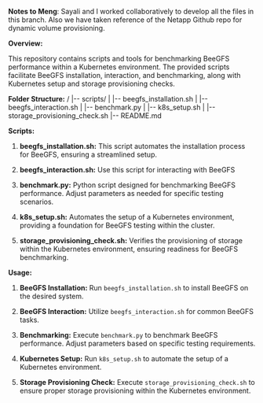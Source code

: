 **Notes to Meng**: Sayali and I worked collaboratively to develop all the files in this branch. Also we have taken reference of the Netapp Github repo for dynamic volume provisioning.


**Overview:**

This repository contains scripts and tools for benchmarking BeeGFS performance within a Kubernetes environment. The provided scripts facilitate BeeGFS installation, interaction, and benchmarking, along with Kubernetes setup and storage provisioning checks.

**Folder Structure:**
/
|-- scripts/
|   |-- beegfs_installation.sh
|   |-- beegfs_interaction.sh
|   |-- benchmark.py
|   |-- k8s_setup.sh
|   |-- storage_provisioning_check.sh
|-- README.md

**Scripts:**

1. **beegfs_installation.sh:**
   This script automates the installation process for BeeGFS, ensuring a streamlined setup.

2. **beegfs_interaction.sh:**
   Use this script for interacting with BeeGFS

3. **benchmark.py:**
   Python script designed for benchmarking BeeGFS performance. Adjust parameters as needed for specific testing scenarios.

4. **k8s_setup.sh:**
   Automates the setup of a Kubernetes environment, providing a foundation for BeeGFS testing within the cluster.

5. **storage_provisioning_check.sh:**
   Verifies the provisioning of storage within the Kubernetes environment, ensuring readiness for BeeGFS benchmarking.

**Usage:**

1. **BeeGFS Installation:**
   Run `beegfs_installation.sh` to install BeeGFS on the desired system.

2. **BeeGFS Interaction:**
   Utilize `beegfs_interaction.sh` for common BeeGFS tasks.

3. **Benchmarking:**
   Execute `benchmark.py` to benchmark BeeGFS performance. Adjust parameters based on specific testing requirements.

4. **Kubernetes Setup:**
   Run `k8s_setup.sh` to automate the setup of a Kubernetes environment.

5. **Storage Provisioning Check:**
   Execute `storage_provisioning_check.sh` to ensure proper storage provisioning within the Kubernetes environment.

